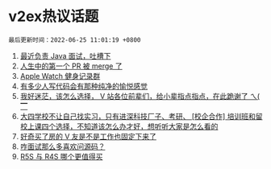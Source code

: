 # v2ex热议话题

`最后更新时间：2022-06-25 11:01:19 +0800`

1. [最近负责 Java 面试，吐槽下](https://www.v2ex.com/t/861954)
1. [人生中的第一个 PR 被 merge 了](https://www.v2ex.com/t/861906)
1. [Apple Watch 健身记录群](https://www.v2ex.com/t/861927)
1. [有多少人写代码会有那种纯净的愉悦感觉](https://www.v2ex.com/t/861945)
1. [我好迷茫，该怎么选择， V 站各位前辈们，给小辈指点指点，在此跪谢了 ㄟ( ▔](https://www.v2ex.com/t/861929)
1. [大四学校不让自己找实习，只有进深科技厂子、考研、 [校企合作] 培训班和留校上课四个选择，不知道该怎么办才好，想听听大家是怎么看的](https://www.v2ex.com/t/861953)
1. [好奇买了房的 V 友是不是工作也固定下来了](https://www.v2ex.com/t/861931)
1. [咋面试那么多喜欢问源码？](https://www.v2ex.com/t/861918)
1. [R5S 与 R4S 哪个更值得买](https://www.v2ex.com/t/861873)

